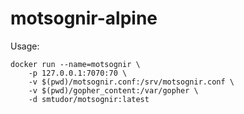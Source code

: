 # motsognir-alpine

Usage:

```
docker run --name=motsognir \
    -p 127.0.0.1:7070:70 \
    -v $(pwd)/motsognir.conf:/srv/motsognir.conf \
    -v $(pwd)/gopher_content:/var/gopher \
    -d smtudor/motsognir:latest
```
